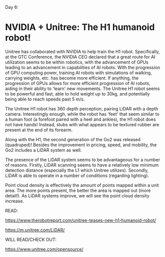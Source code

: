 Day 6:

NVIDIA + Unitree: The H1 humanoid robot!
===

Unitree has collaborated with NVIDIA to help train the H1 robot.
Specifically, at the GTC Conference, the NVIDIA CEO declared that a great route for AI utilization seems to be within robotics,
with the advancement of GPUs leading to an advancement in capabilities of AI robots.
With the progression of GPU computing power, training AI robots with simulations of walking, carrying weights, etc. has become more efficient.
If anything, the progression of GPUs allows for more efficient progression of AI robots, aiding in their ability to 'learn' new movements.
The Unitree H1 robot seems to be powerful and fast, able to hold weight up to 30kg, and potentially being able to reach speeds past 5 m/s.

The Unitree H1 robot has 360 depth perception, pairing LiDAR with a depth camera.
Interestingly enough, while the robot has 'feet' that seem similar to a human foot (a forefoot paired with a heel and ankles), the H1 robot does not have hands!
Instead, stubs with what appears to be textured rubber are present at the end of its forearm.

Along with the H1, the second generation of the Go2 was released (quadruped)!
Besides the improvement in pricing, speed, and mobility, the Go2 includes a LiDAR system as well.

The presence of the LiDAR system seems to be advantageous for a number of reasons.
Firstly, LiDAR scanning seems to have a relatively low minimum detection distance (especially the L1 which Unitree utilizes).
Secondly, LiDAR is able to operate in a number of conditions (regarding lighting).

Point cloud density is effectively the amount of points mapped within a unit area.
The more points present, the better the area is mapped out (more detail!).
As LiDAR systems improve, we will see the point cloud density increase.

READ:

https://www.therobotreport.com/unitree-teases-new-h1-humanoid-robot/ 

https://m.unitree.com/LiDAR/

WILL READ/CHECK OUT:

https://www.unitree.com/opensource/

